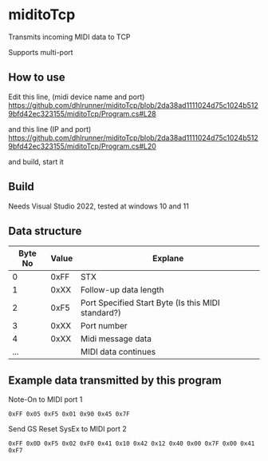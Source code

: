 # miditoTcp
Transmits incoming MIDI data to TCP

Supports multi-port

## How to use
Edit this line, (midi device name and port)
https://github.com/dhlrunner/miditoTcp/blob/2da38ad1111024d75c1024b5129bfd42ec323155/miditoTcp/Program.cs#L28

and this line (IP and port)
https://github.com/dhlrunner/miditoTcp/blob/2da38ad1111024d75c1024b5129bfd42ec323155/miditoTcp/Program.cs#L20

and build, start it

## Build
Needs Visual Studio 2022, tested at windows 10 and 11

## Data structure
|Byte No|Value|Explane|
|-|-|-|
|0|0xFF|STX|
|1|0xXX|Follow-up data length|
|2|0xF5|Port Specified Start Byte (Is this MIDI standard?)|
|3|0xXX|Port number|
|4|0xXX|Midi message data|
|...||MIDI data continues|

## Example data transmitted by this program
Note-On to MIDI port 1

```0xFF 0x05 0xF5 0x01 0x90 0x45 0x7F```

Send GS Reset SysEx to MIDI port 2

```0xFF 0x0D 0xF5 0x02 0xF0 0x41 0x10 0x42 0x12 0x40 0x00 0x7F 0x00 0x41 0xF7```
